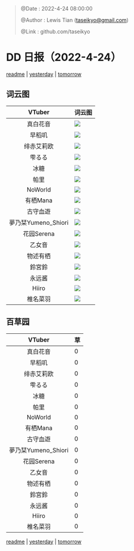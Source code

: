 > @Date    : 2022-4-24 08:00:00
>
> @Author  : Lewis Tian (taseikyo@gmail.com)
>
> @Link    : github.com/taseikyo

# DD 日报（2022-4-24）

[readme](../README.md) | [yesterday](2022-4-23.md) | [tomorrow](2022-4-25.md)

## 词云图

|VTuber|词云图|
|:-:|-|
|真白花音|![](../../images/daily/21402309_2022-4-24_purge_wordcloud.png)|
|早稻叽|![](../../images/daily/41682_2022-4-24_purge_wordcloud.png)|
|绯赤艾莉欧|![](../../images/daily/21396545_2022-4-24_purge_wordcloud.png)|
|雫るる|![](../../images/daily/21013446_2022-4-24_purge_wordcloud.png)|
|冰糖|![](../../images/daily/876396_2022-4-24_purge_wordcloud.png)|
|帕里|![](../../images/daily/4895312_2022-4-24_purge_wordcloud.png)|
|NoWorld|![](../../images/daily/21448649_2022-4-24_purge_wordcloud.png)|
|有栖Mana|![](../../images/daily/6542258_2022-4-24_purge_wordcloud.png)|
|古守血遊|![](../../images/daily/8725120_2022-4-24_purge_wordcloud.png)|
|夢乃栞Yumeno_Shiori|![](../../images/daily/14052636_2022-4-24_purge_wordcloud.png)|
|花园Serena|![](../../images/daily/14327465_2022-4-24_purge_wordcloud.png)|
|乙女音|![](../../images/daily/21320551_2022-4-24_purge_wordcloud.png)|
|物述有栖|![](../../images/daily/21449083_2022-4-24_purge_wordcloud.png)|
|鈴宮鈴|![](../../images/daily/21685677_2022-4-24_purge_wordcloud.png)|
|永远酱|![](../../images/daily/21701071_2022-4-24_purge_wordcloud.png)|
|Hiiro|![](../../images/daily/21919321_2022-4-24_purge_wordcloud.png)|
|椎名菜羽|![](../../images/daily/22347054_2022-4-24_purge_wordcloud.png)|

## 百草园

|VTuber|草|
|:-:|-|
|真白花音|0|
|早稻叽|0|
|绯赤艾莉欧|0|
|雫るる|0|
|冰糖|0|
|帕里|0|
|NoWorld|0|
|有栖Mana|0|
|古守血遊|0|
|夢乃栞Yumeno_Shiori|0|
|花园Serena|0|
|乙女音|0|
|物述有栖|0|
|鈴宮鈴|0|
|永远酱|0|
|Hiiro|0|
|椎名菜羽|0|

[readme](../README.md) | [yesterday](2022-4-23.md) | [tomorrow](2022-4-25.md)
